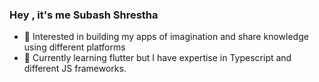  ### Hey , it's me Subash Shrestha 
- 👀 Interested in building my apps of imagination and share knowledge using different platforms
- 🌱 Currently learning flutter but I have expertise in Typescript and different JS frameworks.
        
   
   
   

<!---
arconsis-subash/arconsis-subash is a ✨ special ✨ repository because its `README.md` (this file) appears on your GitHub profile.
You can click the Preview link to take a look at your changes.
--->
